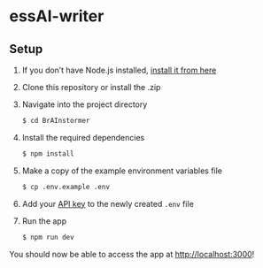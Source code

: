 # essAI-writer

## Setup

1. If you don’t have Node.js installed, [install it from here](https://nodejs.org/en/)

2. Clone this repository or install the .zip

3. Navigate into the project directory

   ```bash
   $ cd BrAInstormer
   ```

4. Install the required dependencies

   ```bash
   $ npm install
   ```

5. Make a copy of the example environment variables file

   ```bash
   $ cp .env.example .env
   ```

6. Add your [API key](https://beta.openai.com/account/api-keys) to the newly created `.env` file

7. Run the app

   ```bash
   $ npm run dev
   ```

You should now be able to access the app at [http://localhost:3000](http://localhost:3000)!
